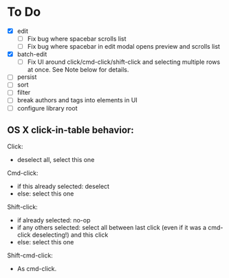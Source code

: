 # To Do

 - [X] edit
   - [ ] Fix bug where spacebar scrolls list
   - [ ] Fix bug where spacebar in edit modal opens preview and scrolls list
 - [X] batch-edit
   - [ ] Fix UI around click/cmd-click/shift-click and selecting multiple rows
         at once. See Note below for details.
 - [ ] persist
 - [ ] sort
 - [ ] filter
 - [ ] break authors and tags into elements in UI
 - [ ] configure library root

## OS X click-in-table behavior:

Click:

 - deselect all, select this one

Cmd-click:

 - if this already selected: deselect
 - else: select this one

Shift-click:

 - if already selected: no-op
 - if any others selected: select all between last click (even if it was a cmd-click deselecting!) and this click
 - else: select this one

Shift-cmd-click:
 - As cmd-click.
